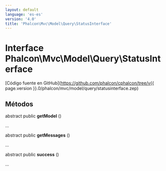 ```yaml
---
layout: default
language: 'es-es'
version: '4.0'
title: 'Phalcon\Mvc\Model\Query\StatusInterface'
---
```

# Interface **Phalcon\Mvc\Model\Query\StatusInterface**

[Código fuente en GitHub](https://github.com/phalcon/cphalcon/tree/v{{ page.version }}.0/phalcon/mvc/model/query/statusinterface.zep)

## Métodos

abstract public **getModel** ()

...

abstract public **getMessages** ()

...

abstract public **success** ()

...
